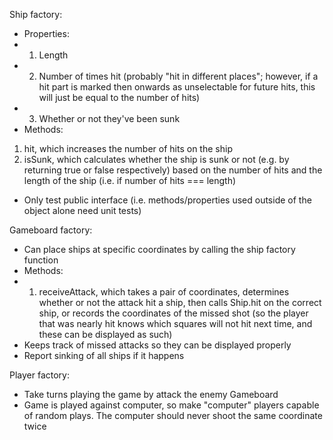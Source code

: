 Ship factory:
- Properties:
- 1. Length
- 2. Number of times hit (probably "hit in different places"; however, if a hit part is marked then onwards as unselectable for future hits, this will just be equal to the number of hits)
- 3. Whether or not they've been sunk
- Methods:
1. hit, which increases the number of hits on the ship
2. isSunk, which calculates whether the ship is sunk or not (e.g. by returning true or false respectively) based on the number of hits and the length of the ship (i.e. if number of hits === length)
- Only test public interface (i.e. methods/properties used outside of the object alone need unit tests)

Gameboard factory:
- Can place ships at specific coordinates by calling the ship factory function
- Methods:
- 1. receiveAttack, which takes a pair of coordinates, determines whether or not the attack hit a ship, then calls Ship.hit on the correct ship, or records the coordinates of the missed shot (so the player that was nearly hit knows which squares will not hit next time, and these can be displayed as such)
- Keeps track of missed attacks so they can be displayed properly
- Report sinking of all ships if it happens

Player factory:
- Take turns playing the game by attack the enemy Gameboard
- Game is played against computer, so make "computer" players capable of random plays. The computer should never shoot the same coordinate twice